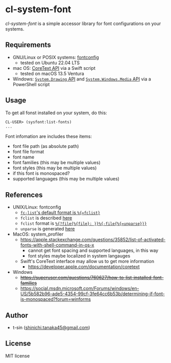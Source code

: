 # cl-system-font

*cl-system-font* is a simple accessor library for font configurations on your systems.

## Requirements

- GNU/Linux or POSIX systems: [fontconfig](https://www.freedesktop.org/wiki/Software/fontconfig/)
    - tested on Ubuntu 22.04 LTS
- mac OS: [CoreText API](https://developer.apple.com/documentation/coretext) via a Swift script
    - tested on macOS 13.5 Ventura 
- Windows: [`System.Drawing` API](https://learn.microsoft.com/ja-jp/dotnet/api/system.drawing?view=windowsdesktop-7.0) and [`System.Windows.Media` API](https://learn.microsoft.com/ja-jp/dotnet/api/system.windows.media?view=windowsdesktop-7.0) via a PowerShell script

## Usage

To get all fonst installed on your system, do this:

```lisp
CL-USER> (sysfont:list-fonts)
...
```

Font infomation are includes these items:

- font file path (as absolute path)
- font file format
- font name
- font families (this may be multiple values)
- font styles (this may be multiple values)
- if this font is monospaced?
- supported languages (this may be multiple values)

## References

- UNIX/Linux: fontconfig
    - [`fc-list`'s default format is `%{=fclist}`](https://gitlab.freedesktop.org/fontconfig/fontconfig/-/blob/f07d7c67e4de05c25ee391e99ee9368f1136317d/fc-list/fc-list.c#L181)
    - `fclist` is described [here](https://www.freedesktop.org/software/fontconfig/fontconfig-devel/fcpatternformat.html)
    - `fclist` format is [`%{?file{%{file}: }}%{-file{%{=unparse}}}`](https://gitlab.freedesktop.org/fontconfig/fontconfig/-/blob/f07d7c67e4de05c25ee391e99ee9368f1136317d/src/fcformat.c#L80)
    - `unparse` is generated [here](https://gitlab.freedesktop.org/fontconfig/fontconfig/-/blob/f07d7c67e4de05c25ee391e99ee9368f1136317d/src/fcname.c#L636)
- MacOS: system_profiler
    - https://apple.stackexchange.com/questions/35852/list-of-activated-fonts-with-shell-command-in-os-x
        - cannot get font spacing and supported languages, in this way
        - font styles maybe localized in system langauges
    - Swift's CoreText interface may allow us to get more information
        - https://developer.apple.com/documentation/coretext
- Windows
    - ~~https://superuser.com/questions/760627/how-to-list-installed-font-families~~
    - https://social.msdn.microsoft.com/Forums/windows/en-US/5b582b96-ade5-4354-99cf-3fe64cc6b53b/determining-if-font-is-monospaced?forum=winforms

## Author

- t-sin (<shinichi.tanaka45@gmail.com>)

## License

MIT license
